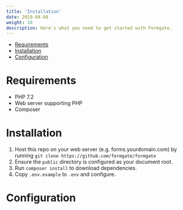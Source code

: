 ```yaml
---
title: 'Installation'
date: 2019-04-08
weight: 10
description: Here's what you need to get started with Formgate.
---
```


- [Requirements](#requirements)
- [Installation](#installation)
- [Configuration](#configuration)

# <a name="requirements"></a> Requirements

* PHP 7.2
* Web server supporting PHP
* Composer

# <a name="installation"></a> Installation

1. Host this repo on your web server (e.g. forms.yourdomain.com) by running `git clone https://github.com/formgate/formgate`
2. Ensure the `public` directory is configured as your document root.
3. Run `composer install` to download dependencies.
4. Copy `.env.example` to `.env` and configure.

# <a name="configuration"></a> Configuration


